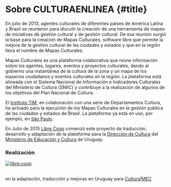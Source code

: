 # Sobre CULTURAENLINEA {#title}


En julio de 2013, agentes culturales de diferentes países de América Latina y Brasil se reunieron para discutir la creación de una herramienta de mapeo de iniciativas de gestión cultural y de gestión cultural. De esa reunión surgió la base para la creación de Mapas Culturales, software libre que permite la mejora de la gestión cultural de las ciudades y estados y que en la región lleva el nombre de Mapas Culturales.

Mapas Culturales es una plataforma colaborativa que reúne información sobre los agentes, lugares, eventos y proyectos culturales, dando al gobierno una instantánea de la cultura de la zona y un mapa de los espacios ciudadanos y eventos culturales en la región. La plataforma está alineada con el Sistema Nacional de Información e Indicadores Culturales del Ministerio de Cultura (SNIIC) y contribuye a la realización de algunos de los objetivos del Plan Nacional de Cultura.

El <a href="http://institutotim.org.br/">Instituto TIM</a>, en colaboración con una serie de Departamentos Cultura, ha actuado para la ejecución de los Mapas Culturales en la gestión pública de las ciudades y estados de Brasil. La plataforma ya está en uso, por ejemplo, en <a href="http://spcultura.prefeitura.sp.gov.br/">São Paulo</a>.

En Julio de 2015 <a href="http://libre.coop/">Libre Coop</a> comenzó este proyecto de traducción, desarrollo y adaptación de la plataforma para la <a href="http://cultura.mec.gub.uy/">Dirección de Cultura</a> del <a href="http://www.mec.gub.uy/"> Ministerio de Educación y Cultura</a> de Uruguay.

<h3>Realización</h3>

<a href="http://libre.coop"><img class="alignleft" src="{{asset:img/logo_libre_coop.png}}" alt="libre.coop" /></a>
<p>
</br>
en la adaptación, traducción y mejoras en Uruguay para <a href="http://www.mec.gub.uy/"> Cultura|MEC</a></p>
</p>
<p>
</br>
</p>
